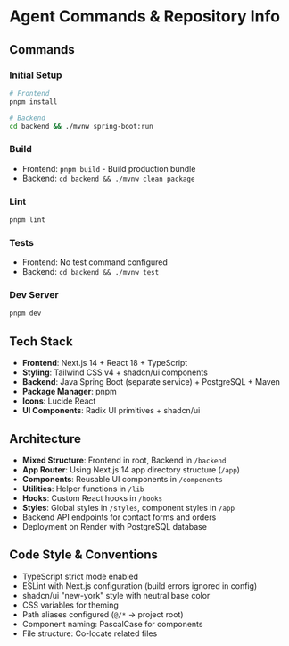 # Agent Commands & Repository Info

## Commands

### Initial Setup
```bash
# Frontend
pnpm install

# Backend  
cd backend && ./mvnw spring-boot:run
```

### Build
- Frontend: `pnpm build` - Build production bundle
- Backend: `cd backend && ./mvnw clean package`

### Lint
```bash
pnpm lint
```

### Tests
- Frontend: No test command configured
- Backend: `cd backend && ./mvnw test`

### Dev Server
```bash
pnpm dev
```

## Tech Stack
- **Frontend**: Next.js 14 + React 18 + TypeScript
- **Styling**: Tailwind CSS v4 + shadcn/ui components  
- **Backend**: Java Spring Boot (separate service) + PostgreSQL + Maven
- **Package Manager**: pnpm
- **Icons**: Lucide React
- **UI Components**: Radix UI primitives + shadcn/ui

## Architecture
- **Mixed Structure**: Frontend in root, Backend in `/backend`
- **App Router**: Using Next.js 14 app directory structure (`/app`)
- **Components**: Reusable UI components in `/components`
- **Utilities**: Helper functions in `/lib`
- **Hooks**: Custom React hooks in `/hooks`
- **Styles**: Global styles in `/styles`, component styles in `/app`
- Backend API endpoints for contact forms and orders
- Deployment on Render with PostgreSQL database

## Code Style & Conventions
- TypeScript strict mode enabled
- ESLint with Next.js configuration (build errors ignored in config)
- shadcn/ui "new-york" style with neutral base color
- CSS variables for theming
- Path aliases configured (`@/*` → project root)
- Component naming: PascalCase for components
- File structure: Co-locate related files
